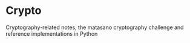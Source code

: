 # Crypto

Cryptography-related notes, the matasano cryptography challenge and reference implementations in Python
